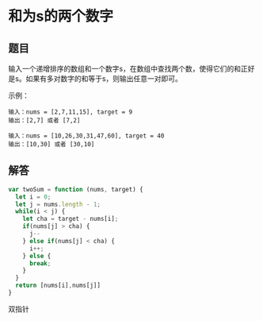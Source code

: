 # 和为s的两个数字

## 题目

输入一个递增排序的数组和一个数字s，在数组中查找两个数，使得它们的和正好是s。如果有多对数字的和等于s，则输出任意一对即可。

示例：
```
输入：nums = [2,7,11,15], target = 9
输出：[2,7] 或者 [7,2]

输入：nums = [10,26,30,31,47,60], target = 40
输出：[10,30] 或者 [30,10]
```

## 解答
```js
var twoSum = function (nums, target) {
  let i = 0;
  let j = nums.length - 1;
  while(i < j) {
    let cha = target - nums[i];
    if(nums[j] > cha) {
      j--
    } else if(nums[j] < cha) {
      i++;
    } else {
      break;
    }
  }
  return [nums[i],nums[j]]
}
```

双指针